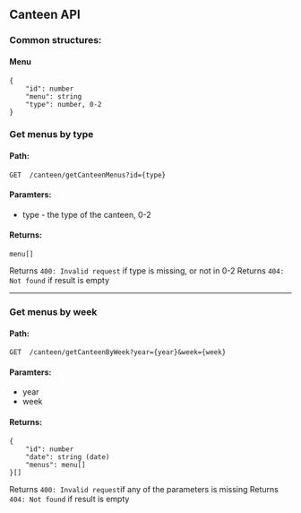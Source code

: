 ## Canteen API

### Common structures:

#### Menu

```
{
	"id": number
	"menu": string
	"type": number, 0-2
}
```

### Get menus by type
#### Path:
`GET  /canteen/getCanteenMenus?id={type}`
#### Paramters:
- type - the type of the canteen, 0-2
#### Returns:
```
menu[]
```
Returns `400: Invalid request` if type is missing, or not in 0-2
Returns `404: Not found` if result is empty

***

### Get menus by week
#### Path:
`GET  /canteen/getCanteenByWeek?year={year}&week={week}`
#### Paramters:
- year
- week
#### Returns:
```
{
	"id": number
	"date": string (date)
	"menus": menu[]
}[]
```
Returns `400: Invalid request`if any of the parameters is missing
Returns `404: Not found` if result is empty
